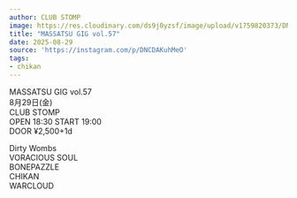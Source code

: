```yaml
---
author: CLUB STOMP
image: https://res.cloudinary.com/ds9j0yzsf/image/upload/v1759820373/DNCDAKuhMeO.jpg
title: "MASSATSU GIG vol.57"
date: 2025-08-29
source: 'https://instagram.com/p/DNCDAKuhMeO'
tags:
- chikan
---
```

MASSATSU GIG vol.57<br>
8月29日(金)<br>
CLUB STOMP<br>
OPEN 18:30 START 19:00<br>
DOOR ¥2,500+1d

Dirty Wombs<br>
VORACIOUS SOUL<br>
BONEPAZZLE<br>
CHIKAN<br>
WARCLOUD